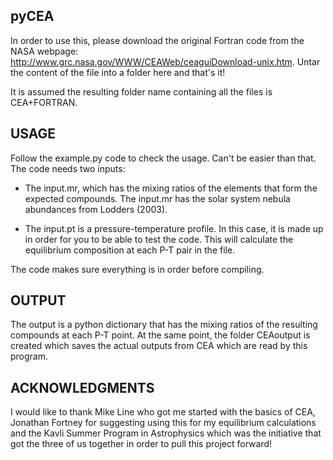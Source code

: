 pyCEA
-----

In order to use this, please download the original Fortran code from the NASA 
webpage: http://www.grc.nasa.gov/WWW/CEAWeb/ceaguiDownload-unix.htm. Untar the 
content of the file into a folder here and that's it! 

It is assumed the resulting folder name containing all the files is CEA+FORTRAN.

USAGE
-----

Follow the example.py code to check the usage. Can't be easier than that. The code 
needs two inputs:

- The input.mr, which has the mixing ratios of the elements that form the expected 
  compounds. The input.mr has the solar system nebula abundances from Lodders (2003).

- The input.pt is a pressure-temperature profile. In this case, it is made up in order 
  for you to be able to test the code. This will calculate the equilibrium composition at 
  each P-T pair in the file.

The code makes sure everything is in order before compiling. 

OUTPUT
------

The output is a python dictionary that has the mixing ratios of the resulting compounds at 
each P-T point. At the same point, the folder CEAoutput is created which saves the actual 
outputs from CEA which are read by this program.

ACKNOWLEDGMENTS
---------------

I would like to thank Mike Line who got me started with the basics of CEA, Jonathan Fortney 
for suggesting using this for my equilibrium calculations and the Kavli Summer Program in 
Astrophysics which was the initiative that got the three of us together in order to pull this 
project forward!
